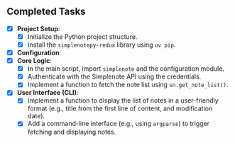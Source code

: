 ## Completed Tasks

- [x] **Project Setup**:
    - [x] Initialize the Python project structure.
    - [x] Install the `simplenotepy-redux` library using `uv pip`.
- [x] **Configuration**:
- [x] **Core Logic**:
    - [x] In the main script, import `simplenote` and the configuration module.
    - [x] Authenticate with the Simplenote API using the credentials.
    - [x] Implement a function to fetch the note list using `sn.get_note_list()`.
- [x] **User Interface (CLI)**:
    - [x] Implement a function to display the list of notes in a user-friendly format (e.g., title from the first line of content, and modification date).
    - [x] Add a command-line interface (e.g., using `argparse`) to trigger fetching and displaying notes.